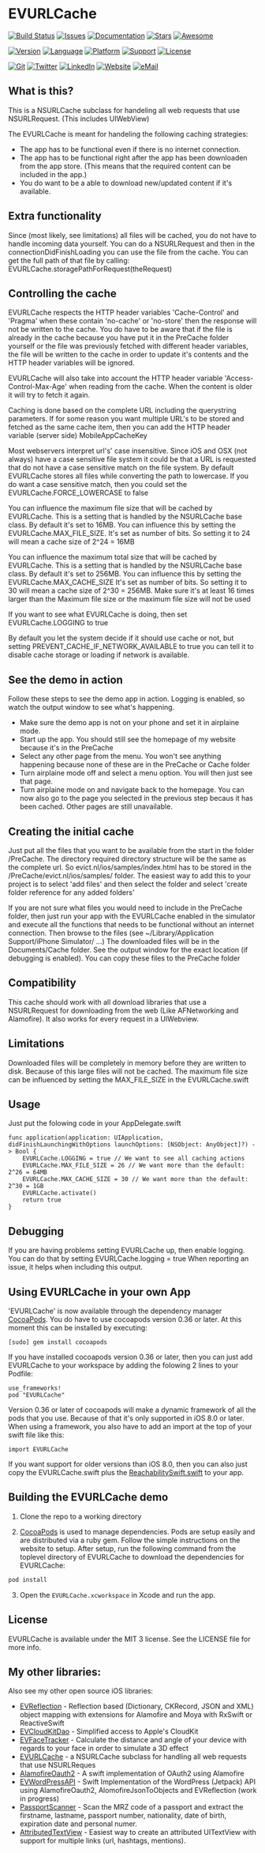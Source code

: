 # EVURLCache

<!---
[![Circle CI](https://img.shields.io/circleci/project/evermeer/EVURLCache.svg?style=flat)](https://circleci.com/gh/evermeer/EVURLCache)
 -->
[![Build Status](https://travis-ci.org/evermeer/EVURLCache.svg?style=flat)](https://travis-ci.org/evermeer/EVURLCache)
[![Issues](https://img.shields.io/github/issues-raw/evermeer/EVURLCache.svg?style=flat)](https://github.com/evermeer/EVURLCache/issues)
[![Documentation](https://img.shields.io/badge/documented-100%25-brightgreen.svg?style=flat)](http://cocoadocs.org/docsets/EVURLCache)
[![Stars](https://img.shields.io/github/stars/evermeer/EVURLCache.svg?style=flat)](https://github.com/evermeer/EVURLCache/stargazers)
[![Awesome](https://cdn.rawgit.com/sindresorhus/awesome/d7305f38d29fed78fa85652e3a63e154dd8e8829/media/badge.svg)](https://github.com/matteocrippa/awesome-swift)

[![Version](https://img.shields.io/cocoapods/v/EVURLCache.svg?style=flat)](http://cocoadocs.org/docsets/EVURLCache)
[![Language](https://img.shields.io/badge/Swift-3.0-orange.svg?style=flat)](https://developer.apple.com/swift)
[![Platform](https://img.shields.io/cocoapods/p/EVURLCache.svg?style=flat)](http://cocoadocs.org/docsets/EVURLCache)
[![Support](https://img.shields.io/badge/support-iOS%208%2B%20|%20OSX%2010.9+%20|%20WOS%202+|%20TVOS%209+-blue.svg?style=flat)](https://www.apple.com/nl/ios/)
[![License](https://img.shields.io/cocoapods/l/EVURLCache.svg?style=flat)](http://cocoadocs.org/docsets/EVURLCache)

[![Git](https://img.shields.io/badge/GitHub-evermeer-blue.svg?style=flat)](https://github.com/evermeer)
[![Twitter](https://img.shields.io/badge/twitter-@evermeer-blue.svg?style=flat)](http://twitter.com/evermeer)
[![LinkedIn](https://img.shields.io/badge/linkedin-Edwin%20Vermeer-blue.svg?style=flat)](http://nl.linkedin.com/in/evermeer/en)
[![Website](https://img.shields.io/badge/website-evict.nl-blue.svg?style=flat)](http://evict.nl)
[![eMail](https://img.shields.io/badge/email-edwin@evict.nl-blue.svg?style=flat)](mailto:edwin@evict.nl?SUBJECT=About%20EVURLCache)


## What is this?
 
This is a NSURLCache subclass for handeling all web requests that use NSURLRequest. (This includes UIWebView)

The EVURLCache is meant for handeling the following caching strategies:

- The app has to be functional even if there is no internet connection. 
- The app has to be functional right after the app has  been downloaden from the app store. (This means that the required content can be included in the app.)
- You do want to be a able to download new/updated content if it's available.

## Extra functionality

Since (most likely, see limitations) all files will be cached, you do not have to handle incoming data yourself.
You can do a NSURLRequest and then in the connectionDidFinishLoading you can use the file from 
the cache. You can get the full path of that file by calling: EVURLCache.storagePathForRequest(theRequest)

## Controlling the cache

EVURLCache respects the HTTP header variables 'Cache-Control' and 'Pragma' when these contain 'no-cache' or 'no-store' then the response will not be written to the cache. You do have to be aware that if the file is already in the cache because you have put it in the PreCache folder yourself or the file was previously fetched with different header variables, the file will be written to the cache in order to update it's contents and the HTTP header variables will be ignored.

EVURLCache will also take into account the HTTP header variable 'Access-Control-Max-Age' when reading from the cache. When the content is older it will try to fetch it again.

Caching is done based on the complete URL including the querystring parameters. If for some reason you want multiple URL's to be stored and fetched as the same cache item, then you can add the HTTP header variable (server side) MobileAppCacheKey

Most webservers interpret url's' case insensitive. Since iOS and OSX (not always) have a case sensitive file system it could be that a URL is requested that do not have a case sensitive match on the file system. By default EVURLCache stores all files while converting the path to lowercase. If you do want a case sensitive match, then you could set the EVURLCache.FORCE_LOWERCASE to false

You can influence the maximum file size that will be cached by EVURLCache. This is a setting that is handled by the NSURLCache base class. By default it's set to 16MB. You can influence this by setting the EVURLCache.MAX_FILE_SIZE. It's set as number of bits. So setting it to 24 will mean a cache size of  2^24 = 16MB

You can influence the maximum total size that will be cached by EVURLCache. This is a setting that is handled by the NSURLCache base class. By default it's set to 256MB. You can influence this by setting the EVURLCache.MAX_CACHE_SIZE It's set as number of bits. So setting it to 30 will mean a cache size of 2^30 = 256MB. Make sure it's at least 16 times larger than the Maximum file size or the maximum file size will not be used

If you want to see what EVURLCache is doing, then set EVURLCache.LOGGING to true

By default you let the system decide if it should use cache or not, but setting PREVENT_CACHE_IF_NETWORK_AVAILABLE to true you can tell it to disable cache storage or loading if network is available.

## See the demo in action

Follow these steps to see the demo app in action. Logging is enabled, so watch the output window to see what's happening.

- Make sure the demo app is not on your phone and set it in airplaine mode.
- Start up the app. You should still see the homepage of my website because it's in the PreCache
- Select any other page from the menu. You won't see anything happening because none of these are in the PreCache or Cache folder
- Turn airplaine mode off and select a menu option. You will then just see that page.
- Turn airplaine mode on and navigate back to the homepage. You can now also go to the page you selected in the previous step becaus it has been cached. Other pages are still unavailable.

## Creating the initial cache

Just put all the files that you want to be available from the start in the folder /PreCache. The directory required directory structure will be the same as the complete url. So evict.nl/ios/samples/index.html has to be stored in the /PreCache/evict.nl/ios/samples/ folder.
The easiest way to add this to your project is to select 'add files' and then select the folder and select 'create folder reference for any added folders'

If you are not sure what files you would need to include in the PreCache folder, then just run your app with the EVURLCache enabled in the simulator and execute all the functions that needs to be functional without an internet connection. Then browse to the files (see ~/Library/Application Support/iPhone Simulator/ ...) The downloaded files will be in the Documents/Cache folder. See the output window for the exact location (if debugging is enabled). You can copy these files to the PreCache folder

## Compatibility

This cache should work with all download libraries that use a NSURLRequest for downloading from the web (Like AFNetworking and Alamofire). It also works for every request in a UIWebview.

## Limitations

Downloaded files will be completely in memory before they are written to disk. Because of this large files will not be cached. The maximum file size can be influenced by setting the MAX_FILE_SIZE in the EVURLCache.swift

## Usage

Just put the folowing code in your AppDelegate.swift

```
func application(application: UIApplication, didFinishLaunchingWithOptions launchOptions: [NSObject: AnyObject]?) -> Bool {
    EVURLCache.LOGGING = true // We want to see all caching actions
    EVURLCache.MAX_FILE_SIZE = 26 // We want more than the default: 2^26 = 64MB
    EVURLCache.MAX_CACHE_SIZE = 30 // We want more than the default: 2^30 = 1GB
    EVURLCache.activate()
    return true
}
```


## Debugging

If you are having problems setting EVURLCache up, then enable logging. You can do that by setting EVURLCache.logging = true
When reporting an issue, it helps when including this output.

## Using EVURLCache in your own App

'EVURLCache' is now available through the dependency manager [CocoaPods](http://cocoapods.org). 
You do have to use cocoapods version 0.36 or later. At this moment this can be installed by executing:

```
[sudo] gem install cocoapods
```

If you have installed cocoapods version 0.36 or later, then you can just add EVURLCache to your workspace by adding the folowing 2 lines to your Podfile:

```
use_frameworks!
pod "EVURLCache"
```

Version 0.36 or later of cocoapods will make a dynamic framework of all the pods that you use. Because of that it's only supported in iOS 8.0 or later. When using a framework, you also have to add an import at the top of your swift file like this:

```
import EVURLCache
```

If you want support for older versions than iOS 8.0, then you can also just copy the EVURLCache.swift plus the [ReachabilitySwift.swift](https://github.com/ashleymills/Reachability.swift) to your app.

## Building the EVURLCache demo

1) Clone the repo to a working directory

2) [CocoaPods](http://cocoapods.org) is used to manage dependencies. Pods are setup easily and are distributed via a ruby gem. Follow the simple instructions on the website to setup. After setup, run the following command from the toplevel directory of EVURLCache to download the dependencies for EVURLCache:

```sh
pod install
```

3) Open the `EVURLCache.xcworkspace` in Xcode and run the app.


## License

EVURLCache is available under the MIT 3 license. See the LICENSE file for more info.

## My other libraries:
Also see my other open source iOS libraries:

- [EVReflection](https://github.com/evermeer/EVReflection) - Reflection based (Dictionary, CKRecord, JSON and XML) object mapping with extensions for Alamofire and Moya with RxSwift or ReactiveSwift 
- [EVCloudKitDao](https://github.com/evermeer/EVCloudKitDao) - Simplified access to Apple's CloudKit
- [EVFaceTracker](https://github.com/evermeer/EVFaceTracker) - Calculate the distance and angle of your device with regards to your face in order to simulate a 3D effect
- [EVURLCache](https://github.com/evermeer/EVURLCache) - a NSURLCache subclass for handling all web requests that use NSURLReques
- [AlamofireOauth2](https://github.com/evermeer/AlamofireOauth2) - A swift implementation of OAuth2 using Alamofire
- [EVWordPressAPI](https://github.com/evermeer/EVWordPressAPI) - Swift Implementation of the WordPress (Jetpack) API using AlamofireOauth2, AlomofireJsonToObjects and EVReflection (work in progress)
- [PassportScanner](https://github.com/evermeer/PassportScanner) - Scan the MRZ code of a passport and extract the firstname, lastname, passport number, nationality, date of birth, expiration date and personal numer.
- [AttributedTextView](https://github.com/evermeer/AttributedTextView) - Easiest way to create an attributed UITextView with support for multiple links (url, hashtags, mentions).
